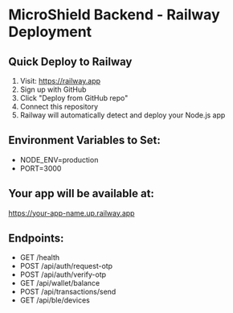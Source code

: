 # MicroShield Backend - Railway Deployment

## Quick Deploy to Railway

1. Visit: https://railway.app
2. Sign up with GitHub
3. Click "Deploy from GitHub repo"
4. Connect this repository
5. Railway will automatically detect and deploy your Node.js app

## Environment Variables to Set:
- NODE_ENV=production
- PORT=3000

## Your app will be available at:
https://your-app-name.up.railway.app

## Endpoints:
- GET /health
- POST /api/auth/request-otp
- POST /api/auth/verify-otp  
- GET /api/wallet/balance
- POST /api/transactions/send
- GET /api/ble/devices
